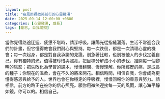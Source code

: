 ```yaml
---
layout: post
title: "在風雨裡微笑前行的心靈雞湯"
date: 2025-09-14 12:00:00 +0800
categories: [心靈雞湯, 成長]
tags: [勵志, 自我關照]
---
```


當你覺得路途迂迴、疲憊不堪時，請深呼吸，讓陽光從指縫灑落。生活不常迎合我們的計畫，但它懂得教會我們耐心與堅持。每一次跌倒，都是一次清理心靈的機會；每一次起身，都是對自我承諾的見證。別急著比較，也別被他人的步伐定義自己。你有獨特的光，值得被珍惜與照亮。把目標分解成小小的步伐，蹬開每一個黎明的陰影；把失敗化為學習的課本，慢慢翻閱、慢慢理解。你所經歷的痛，是成長的種子；你現在的溫柔，會在不久的將來開花。相信時間，相信自我，你會成為更懂得感恩與給予的人。世界也會在你穩定的呼吸裡，慢慢回報你的善意與努力。請相信，前方的路正在被你的信心照亮。願你用微笑迎接每一天的風雨，讓心海平靜如鏡。你可以的。相信自己。